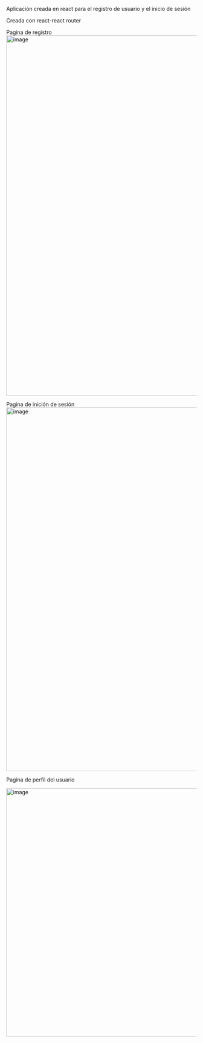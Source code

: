 Aplicación creada en react para el registro de usuario y el inicio de sesión

Creada con react-react router

Pagina de registro
<img width="950" alt="image" src="https://github.com/user-attachments/assets/c82a37c8-ea86-4a91-bd97-3698cd85075e" />

Pagina de inición de sesión
<img width="959" alt="image" src="https://github.com/user-attachments/assets/a2ca974d-379f-43de-99f5-bb0fb6e65fdb" />

Pagina de perfil del usuario


<img width="655" alt="image" src="https://github.com/user-attachments/assets/09db987e-3340-4d49-95c8-f30407d0e552" />



